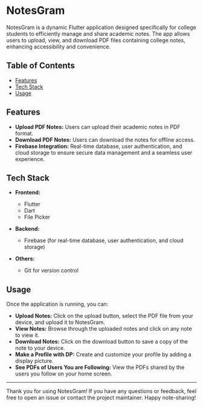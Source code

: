 # NotesGram

NotesGram is a dynamic Flutter application designed specifically for college students to efficiently manage and share academic notes. The app allows users to upload, view, and download PDF files containing college notes, enhancing accessibility and convenience.

## Table of Contents

- [Features](#features)
- [Tech Stack](#tech-stack)
- [Usage](#usage)

## Features

- **Upload PDF Notes:** Users can upload their academic notes in PDF format.
- **Download PDF Notes:** Users can download the notes for offline access.
- **Firebase Integration:** Real-time database, user authentication, and cloud storage to ensure secure data management and a seamless user experience.

## Tech Stack

- **Frontend:**
    - Flutter
    - Dart
    - File Picker

- **Backend:**
    - Firebase (for real-time database, user authentication, and cloud storage)

- **Others:**
    - Git for version control

## Usage

Once the application is running, you can:

- **Upload Notes:** Click on the upload button, select the PDF file from your device, and upload it to NotesGram.
- **View Notes:** Browse through the uploaded notes and click on any note to view it.
- **Download Notes:** Click on the download button to save a copy of the note to your device.
- **Make a Profile with DP:** Create and customize your profile by adding a display picture.
- **See PDFs of Users You are Following:** View the PDFs shared by the users you follow on your home screen.

---

Thank you for using NotesGram! If you have any questions or feedback, feel free to open an issue or contact the project maintainer. Happy note-sharing!
